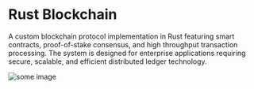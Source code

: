 # Rust Blockchain

A custom blockchain protocol implementation in Rust featuring smart contracts, proof-of-stake consensus, and high throughput transaction processing. The system is designed for enterprise applications requiring secure, scalable, and efficient distributed ledger technology.

![some image](https://picsum.photos/600/310)

<script type="application/json">
{
  "category": "programming blockchain",
  "technologies": [
    "Rust",
    "WebAssembly",
    "RocksDB",
    "libp2p",
    "tokio",
    "serde",
    "cryptographic-libraries"
  ],
  "description": "A custom blockchain protocol implementation in Rust featuring smart contracts, proof-of-stake consensus, and high throughput transaction processing. The system is designed for enterprise applications requiring secure, scalable, and efficient distributed ledger technology.",
  "features": [
    "Proof-of-stake consensus mechanism",
    "Smart contract execution environment",
    "High-throughput transaction processing (1000+ TPS)",
    "Sharding for horizontal scalability",
    "WebAssembly-based smart contract runtime",
    "Built-in governance and voting mechanisms",
    "Cross-chain interoperability protocols",
    "Advanced cryptographic security features"
  ],
  "use_cases": [
    "Enterprise blockchain solutions",
    "Decentralized finance (DeFi) applications",
    "Supply chain tracking and verification",
    "Digital identity and credential management",
    "Tokenization of real-world assets",
    "Decentralized autonomous organizations (DAOs)"
  ],
  "technical_details": "The blockchain implementation leverages Rust's memory safety and performance characteristics for building a secure and efficient distributed system. The consensus mechanism uses a proof-of-stake algorithm with validator selection based on stake weight and randomness, ensuring energy efficiency and security. Smart contracts are executed in a WebAssembly (WASM) runtime, providing language-agnostic contract development while maintaining security through sandboxing. The transaction processing pipeline implements parallel execution with conflict detection and resolution, achieving over 1000 transactions per second. Sharding is implemented to distribute transaction processing across multiple chains while maintaining cross-shard communication. The networking layer uses libp2p for peer-to-peer communication with support for various transport protocols and NAT traversal. Cryptographic operations use industry-standard libraries with support for digital signatures, merkle trees, and zero-knowledge proofs. State management is handled by RocksDB for efficient key-value storage with support for atomic transactions and snapshots. The system includes comprehensive testing with property-based testing and formal verification for critical components. Governance mechanisms allow stakeholders to vote on protocol upgrades and parameter changes through on-chain governance contracts.",
  "difficulty": "expert",
  "tags": [
    "rust",
    "blockchain",
    "cryptocurrency",
    "smart-contracts",
    "consensus",
    "distributed-systems"
  ]
}
</script>
